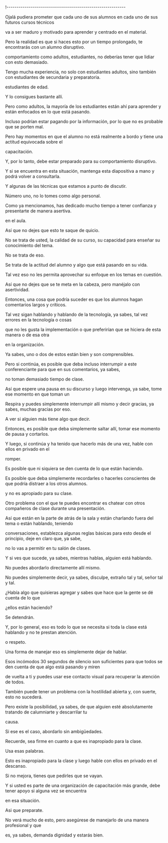 !-----------------------------------------------------------

Ojalá pudiera prometer que cada uno de sus alumnos en cada uno de sus futuros cursos técnicos

va a ser maduro y motivado para aprender y centrado en el material.

Pero la realidad es que si haces esto por un tiempo prolongado, te encontrarás con un alumno disruptivo.

comportamiento como adultos, estudiantes, no deberías tener que lidiar con esto demasiado.

Tengo mucha experiencia, no solo con estudiantes adultos, sino también con estudiantes de secundaria y preparatoria.

estudiantes de edad.

Y lo consigues bastante allí.

Pero como adultos, la mayoría de los estudiantes están ahí para aprender y están enfocados en lo que está pasando.

Incluso podrían estar pagando por la información, por lo que no es probable que se porten mal.

Pero hay momentos en que el alumno no está realmente a bordo y tiene una actitud equivocada sobre el

capacitación.

Y, por lo tanto, debe estar preparado para su comportamiento disruptivo.

Y si se encuentra en esta situación, mantenga esta diapositiva a mano y podrá volver a consultarla.

Y algunas de las técnicas que estamos a punto de discutir.

Número uno, no lo tomes como algo personal.

Como ya mencionamos, has dedicado mucho tiempo a tener confianza y presentarte de manera asertiva.

en el aula.

Así que no dejes que esto te saque de quicio.

No se trata de usted, la calidad de su curso, su capacidad para enseñar su conocimiento del tema.

No se trata de eso.

Se trata de la actitud del alumno y algo que está pasando en su vida.

Tal vez eso no les permita aprovechar su enfoque en los temas en cuestión.

Así que no dejes que se te meta en la cabeza, pero manéjalo con asertividad.

Entonces, una cosa que podría suceder es que los alumnos hagan comentarios largos y críticos.

Tal vez sigan hablando y hablando de la tecnología, ya sabes, tal vez errores en la tecnología o cosas

que no les gusta la implementación o que preferirían que se hiciera de esta manera o de esa otra

en la organización.

Ya sabes, uno o dos de estos están bien y son comprensibles.

Pero si continúa, es posible que deba incluso interrumpir a este conferenciante para que en sus comentarios, ya sabes,

no toman demasiado tiempo de clase.

Así que espere una pausa en su discurso y luego intervenga, ya sabe, tome ese momento en que toman un

Respira y puedes simplemente interrumpir allí mismo y decir gracias, ya sabes, muchas gracias por eso.

A ver si alguien más tiene algo que decir.

Entonces, es posible que deba simplemente saltar allí, tomar ese momento de pausa y cortarlos.

Y luego, si continúa y ha tenido que hacerlo más de una vez, hable con ellos en privado en el

romper.

Es posible que ni siquiera se den cuenta de lo que están haciendo.

Es posible que deba simplemente recordarles o hacerles conscientes de que podría distraer a los otros alumnos.

y no es apropiado para su clase.

Otro problema con el que te puedes encontrar es chatear con otros compañeros de clase durante una presentación.

Así que están en la parte de atrás de la sala y están charlando fuera del tema o están hablando, teniendo

conversaciones, establezca algunas reglas básicas para esto desde el principio, deje en claro que, ya sabe,

no lo vas a permitir en tu salón de clases.

Y si ves que sucede, ya sabes, mientras hablas, alguien está hablando.

No puedes abordarlo directamente allí mismo.

No puedes simplemente decir, ya sabes, disculpe, extraño tal y tal, señor tal y tal.

¿Había algo que quisieras agregar y sabes que hace que la gente se dé cuenta de lo que

¿ellos están haciendo?

Se detendrán.

Y, por lo general, eso es todo lo que se necesita si toda la clase está hablando y no te prestan atención.

o respeto.

Una forma de manejar eso es simplemente dejar de hablar.

Esos incómodos 30 segundos de silencio son suficientes para que todos se den cuenta de que algo está pasando y miren

de vuelta a ti y puedes usar ese contacto visual para recuperar la atención de todos.

También puede tener un problema con la hostilidad abierta y, con suerte, esto no sucederá.

Pero existe la posibilidad, ya sabes, de que alguien esté absolutamente tratando de calumniarte y descarrilar tu

causa.

Si ese es el caso, abordarlo sin ambigüedades.

Recuerde, sea firme en cuanto a que es inapropiado para la clase.

Usa esas palabras.

Esto es inapropiado para la clase y luego hable con ellos en privado en el descanso.

Si no mejora, tienes que pedirles que se vayan.

Y si usted es parte de una organización de capacitación más grande, debe tener apoyo si alguna vez se encuentra

en esa situación.

Asi que preparate.

No verá mucho de esto, pero asegúrese de manejarlo de una manera profesional y que

es, ya sabes, demanda dignidad y estarás bien.